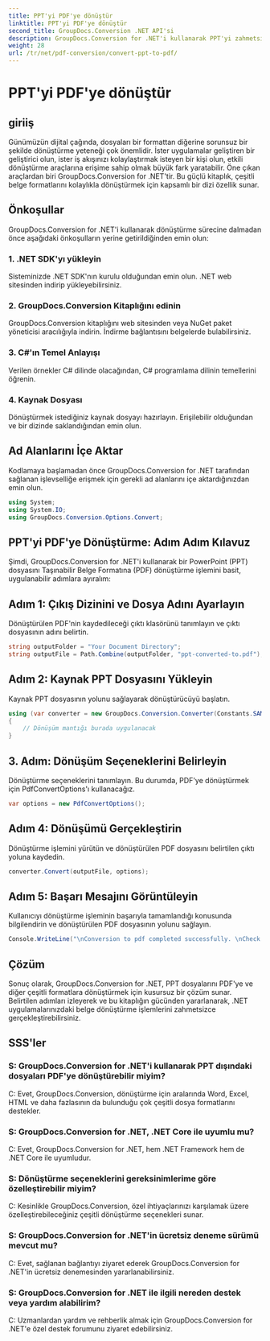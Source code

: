```yaml
---
title: PPT'yi PDF'ye dönüştür
linktitle: PPT'yi PDF'ye dönüştür
second_title: GroupDocs.Conversion .NET API'si
description: GroupDocs.Conversion for .NET'i kullanarak PPT'yi zahmetsizce PDF'ye dönüştürün. Özelleştirilebilir seçeneklerle kusursuz belge dönüştürmenin keyfini çıkarın.
weight: 28
url: /tr/net/pdf-conversion/convert-ppt-to-pdf/
---
```


# PPT'yi PDF'ye dönüştür

## giriiş
Günümüzün dijital çağında, dosyaları bir formattan diğerine sorunsuz bir şekilde dönüştürme yeteneği çok önemlidir. İster uygulamalar geliştiren bir geliştirici olun, ister iş akışınızı kolaylaştırmak isteyen bir kişi olun, etkili dönüştürme araçlarına erişime sahip olmak büyük fark yaratabilir. Öne çıkan araçlardan biri GroupDocs.Conversion for .NET'tir. Bu güçlü kitaplık, çeşitli belge formatlarını kolaylıkla dönüştürmek için kapsamlı bir dizi özellik sunar.
## Önkoşullar
GroupDocs.Conversion for .NET'i kullanarak dönüştürme sürecine dalmadan önce aşağıdaki önkoşulların yerine getirildiğinden emin olun:
### 1. .NET SDK'yı yükleyin
Sisteminizde .NET SDK'nın kurulu olduğundan emin olun. .NET web sitesinden indirip yükleyebilirsiniz.
### 2. GroupDocs.Conversion Kitaplığını edinin
GroupDocs.Conversion kitaplığını web sitesinden veya NuGet paket yöneticisi aracılığıyla indirin. İndirme bağlantısını belgelerde bulabilirsiniz.
### 3. C#'ın Temel Anlayışı
Verilen örnekler C# dilinde olacağından, C# programlama dilinin temellerini öğrenin.
### 4. Kaynak Dosyası
Dönüştürmek istediğiniz kaynak dosyayı hazırlayın. Erişilebilir olduğundan ve bir dizinde saklandığından emin olun.

## Ad Alanlarını İçe Aktar
Kodlamaya başlamadan önce GroupDocs.Conversion for .NET tarafından sağlanan işlevselliğe erişmek için gerekli ad alanlarını içe aktardığınızdan emin olun.
```csharp
using System;
using System.IO;
using GroupDocs.Conversion.Options.Convert;
```
## PPT'yi PDF'ye Dönüştürme: Adım Adım Kılavuz
Şimdi, GroupDocs.Conversion for .NET'i kullanarak bir PowerPoint (PPT) dosyasını Taşınabilir Belge Formatına (PDF) dönüştürme işlemini basit, uygulanabilir adımlara ayıralım:
## Adım 1: Çıkış Dizinini ve Dosya Adını Ayarlayın
Dönüştürülen PDF'nin kaydedileceği çıktı klasörünü tanımlayın ve çıktı dosyasının adını belirtin.
```csharp
string outputFolder = "Your Document Directory";
string outputFile = Path.Combine(outputFolder, "ppt-converted-to.pdf");
```
## Adım 2: Kaynak PPT Dosyasını Yükleyin
Kaynak PPT dosyasının yolunu sağlayarak dönüştürücüyü başlatın.
```csharp
using (var converter = new GroupDocs.Conversion.Converter(Constants.SAMPLE_PPT))
{
    // Dönüşüm mantığı burada uygulanacak
}
```
## 3. Adım: Dönüşüm Seçeneklerini Belirleyin
Dönüştürme seçeneklerini tanımlayın. Bu durumda, PDF'ye dönüştürmek için PdfConvertOptions'ı kullanacağız.
```csharp
var options = new PdfConvertOptions();
```
## Adım 4: Dönüşümü Gerçekleştirin
Dönüştürme işlemini yürütün ve dönüştürülen PDF dosyasını belirtilen çıktı yoluna kaydedin.
```csharp
converter.Convert(outputFile, options);
```
## Adım 5: Başarı Mesajını Görüntüleyin
Kullanıcıyı dönüştürme işleminin başarıyla tamamlandığı konusunda bilgilendirin ve dönüştürülen PDF dosyasının yolunu sağlayın.
```csharp
Console.WriteLine("\nConversion to pdf completed successfully. \nCheck output in {0}", outputFolder);
```

## Çözüm
Sonuç olarak, GroupDocs.Conversion for .NET, PPT dosyalarını PDF'ye ve diğer çeşitli formatlara dönüştürmek için kusursuz bir çözüm sunar. Belirtilen adımları izleyerek ve bu kitaplığın gücünden yararlanarak, .NET uygulamalarınızdaki belge dönüştürme işlemlerini zahmetsizce gerçekleştirebilirsiniz.
## SSS'ler
### S: GroupDocs.Conversion for .NET'i kullanarak PPT dışındaki dosyaları PDF'ye dönüştürebilir miyim?
C: Evet, GroupDocs.Conversion, dönüştürme için aralarında Word, Excel, HTML ve daha fazlasının da bulunduğu çok çeşitli dosya formatlarını destekler.
### S: GroupDocs.Conversion for .NET, .NET Core ile uyumlu mu?
C: Evet, GroupDocs.Conversion for .NET, hem .NET Framework hem de .NET Core ile uyumludur.
### S: Dönüştürme seçeneklerini gereksinimlerime göre özelleştirebilir miyim?
C: Kesinlikle GroupDocs.Conversion, özel ihtiyaçlarınızı karşılamak üzere özelleştirebileceğiniz çeşitli dönüştürme seçenekleri sunar.
### S: GroupDocs.Conversion for .NET'in ücretsiz deneme sürümü mevcut mu?
C: Evet, sağlanan bağlantıyı ziyaret ederek GroupDocs.Conversion for .NET'in ücretsiz denemesinden yararlanabilirsiniz.
### S: GroupDocs.Conversion for .NET ile ilgili nereden destek veya yardım alabilirim?
C: Uzmanlardan yardım ve rehberlik almak için GroupDocs.Conversion for .NET'e özel destek forumunu ziyaret edebilirsiniz.
